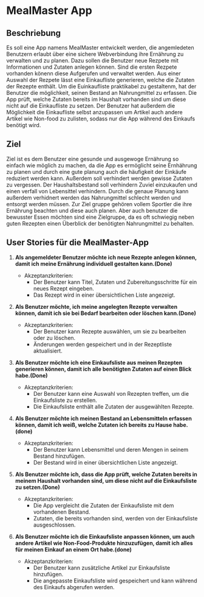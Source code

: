 # MealMaster App

## Beschriebung
Es soll eine App namens MealMaster entwickelt werden, die angemledeten Benutzern erlaubt über eine sichere Webverbindung ihre Ernährung zu verwalten und zu planen. 
Dazu sollen die Benutzer neue Rezpete mit Informationen und Zutaten anlegen können. Sind die ersten Rezpete vorhanden könenn diese Aufgerufen und verwaltet werden.
Aus einer Auswahl der Rezpete lässt eine Einkaufliste generieren, welche die Zutaten der Rezepte enthält. Um die Euinkaufliste praktikabel zu gestaltenm, hat der Benutzer die möglichkeit, seinen 
Bestand an Nahrungmittel zu erfassen. Die App prüft, welche Zutaten bereits im Haushalt vorhanden sind um diese nicht auf die Einkaufliste zu setzen.
Der Benutzer hat außerdem die Möglichkeit die Einkaufliste selbst anzupassen um Artikel auch andere Artikel wie Non-food zu zulisten, sodass nur die App während des Einkaufs benötigt wird.

## Ziel
Ziel ist es dem Benutzer eine gesunde und ausgewoge Ernährung so einfach wie möglich zu machen, da die App es ermöglicht seine Ernhährung zu planen und durch eine gute planung auch die häufigkeit der Einkäufe reduziert werden kann. Außerdem soll verhindert werden gewisse Zutaten zu vergessen. Der Haushaltsbestand soll verhindern Zuviel einzukaufen und einen verfall von Lebensittel verhindern. Durch die genaue Planung kann außerdem verhidnert werden das Nahrungmittel schlecht werden und entsorgt werden müssen. 
Zur Ziel gruppe gehören vollem Sportler die ihre Ernährung beachten und diese auch planen. Aber auch benutzer die bewusster Essen möchten sind eine Zielgruppe, da es oft schwiegig neben guten Rezepten einen Überblick der benötigten Nahrungmittel zu behalten.

## User Stories für die MealMaster-App

1. **Als angemeldeter Benutzer möchte ich neue Rezepte anlegen können, damit ich meine Ernährung individuell gestalten kann.(Done)**
   - Akzeptanzkriterien:
     - Der Benutzer kann Titel, Zutaten und Zubereitungsschritte für ein neues Rezept eingeben.
     - Das Rezept wird in einer übersichtlichen Liste angezeigt.

2. **Als Benutzer möchte, ich meine angelegten Rezepte verwalten können, damit ich sie bei Bedarf bearbeiten oder löschen kann.(Done)**
   - Akzeptanzkriterien:
     - Der Benutzer kann Rezepte auswählen, um sie zu bearbeiten oder zu löschen.
     - Änderungen werden gespeichert und in der Rezeptliste aktualisiert.

3. **Als Benutzer möchte ich eine Einkaufsliste aus meinen Rezepten generieren können, damit ich alle benötigten Zutaten auf einen Blick habe.(Done)**
   - Akzeptanzkriterien:
     - Der Benutzer kann eine Auswahl von Rezepten treffen, um die Einkaufsliste zu erstellen.
     - Die Einkaufsliste enthält alle Zutaten der ausgewählten Rezepte.

4. **Als Benutzer möchte ich meinen Bestand an Lebensmitteln erfassen können, damit ich weiß, welche Zutaten ich bereits zu Hause habe.(done)**
   - Akzeptanzkriterien:
     - Der Benutzer kann Lebensmittel und deren Mengen in seinem Bestand hinzufügen.
     - Der Bestand wird in einer übersichtlichen Liste angezeigt.

5. **Als Benutzer möchte ich, dass die App prüft, welche Zutaten bereits in meinem Haushalt vorhanden sind, um diese nicht auf die Einkaufsliste zu setzen.(Done)**
   - Akzeptanzkriterien:
     - Die App vergleicht die Zutaten der Einkaufsliste mit dem vorhandenen Bestand.
     - Zutaten, die bereits vorhanden sind, werden von der Einkaufsliste ausgeschlossen.

6. **Als Benutzer möchte ich die Einkaufsliste anpassen können, um auch andere Artikel wie Non-Food-Produkte hinzuzufügen, damit ich alles für meinen Einkauf an einem Ort habe.(done)**
   - Akzeptanzkriterien:
     - Der Benutzer kann zusätzliche Artikel zur Einkaufsliste hinzufügen.
     - Die angepasste Einkaufsliste wird gespeichert und kann während des Einkaufs abgerufen werden.



